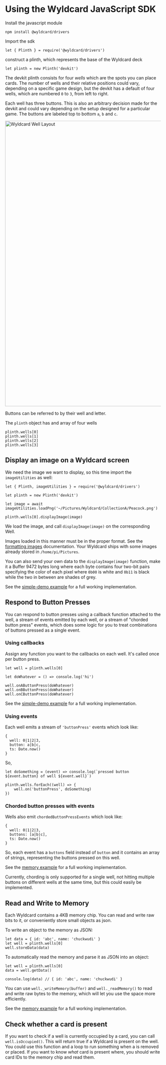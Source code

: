 # Using the Wyldcard JavaScript SDK

Install the javascript module
```
npm install @wyldcard/drivers
```

Import the sdk
```
let { Plinth } = require('@wyldcard/drivers')
```

construct a plinth, which represents the base of the Wyldcard deck
```
let plinth = new Plinth('devkit')
```

The devkit plinth consists for four _wells_ which are the spots you can place cards. The number of wells and their relative positions could vary, depending on a specific game design, but the devkit has a default of four wells, which are numbered `0` to `3`, from left to right.

Each well has three buttons. This is also an arbitrary decision made for the devkit and could vary depending on the setup designed for a particular game. The buttons are labeled top to bottom `a`, `b` and `c`.

<img width="920" alt="Wyldcard Well Layout" src="https://github.com/Jonahss/wyldcard-public/assets/1521841/d08097f3-ba3b-41b1-a863-bbbb0c1b4324">

Buttons can be referred to by their well and letter.

The `plinth` object has and array of four wells
```
plinth.wells[0]
plinth.wells[1]
plinth.wells[2]
plinth.wells[3]
```

## Display an image on a Wyldcard screen

We need the image we want to display, so this time import the `imageUtilities` as well:

```
let { Plinth, imageUtilities } = require('@wyldcard/drivers')

let plinth = new Plinth('devkit')

let image = await imageUtilities.loadPng('~/Pictures/Wyldcard/CollectionA/Peacock.png')

plinth.wells[0].displayImage(image)
```

We load the image, and call `displayImage(image)` on the corresponding Well.

Images loaded in this manner must be in the proper format. See the [formatting images](docs/formatting-images.md) documentation. Your Wyldcard ships with some images already stored in `/home/pi/Pictures`.

You can also send your own data to the `displayImage(image)` function, make it a Buffer 9472 bytes long where each byte contains four two-bit pairs specifying the color of each pixel where `0b00` is white and `0b11` is black while the two in between are shades of grey.

See the [simple-demo example](examples/simple-demo/index.js) for a full working implementation.


## Respond to Button Presses

You can respond to button presses using a callback function attached to the well, a stream of events emitted by each well, or a stream of "chorded button press" events, which does some logic for you to treat combinations of buttons pressed as a single event.

### Using callbacks

Assign any function you want to the callbacks on each well. It's called once per button press.
```
let well = plinth.wells[0]

let doWhatever = () => console.log('hi')

well.onAButtonPress(doWhatever)
well.onBButtonPress(doWhatever)
well.onCButtonPress(doWhatever)
```

See the [simple-demo example](examples/simple-demo/index.js) for a full working implementation.

### Using events

Each well emits a stream of `'buttonPress'` events which look like:
```
{
  well: 0|1|2|3,
  button: a|b|c,
  ts: Date.now()
}
```
So,
```
let doSomething = (event) => console.log(`pressed button ${event.button} of well ${event.well}`)

plinth.wells.forEach((well) => {
    well.on('buttonPress', doSomething)
})
```

### Chorded button presses with events

Wells also emit `chordedButtonPressEvents` which look like:
```
{
  well: 0|1|2|3,
  buttons: [a|b|c],
  ts: Date.now()
}
```
So, each event has a `buttons` field instead of `button` and it contains an array of strings, representing the buttons pressed on this well.

See the [memory example](examples/memory/index.js) for a full working implementation.

Currently, chording is only supported for a single well, not hitting multiple buttons on different wells at the same time, but this could easily be implemented.


## Read and Write to Memory

Each Wyldcard contains a 4KB memory chip. You can read and write raw bits to it, or conveniently store small objects as json.

To write an object to the memory as JSON:
```
let data = { id: 'abc', name: 'chuckwudi' }
let well = plinth.wells[0]
well.storeData(data)
```

To automatically read the memory and parse it as JSON into an object:
```
let well = plinth.wells[0]
data = well.getData()

console.log(data) // { id: 'abc', name: 'chuckwudi' }
```


You can use `well._writeMemory(buffer)` and `well._readMemory()` to read and write raw bytes to the memory, which will let you use the space more efficiently.

See the [memory example](examples/memory/index.js) for a full working implementation.


## Check whether a card is present

If you want to check if a well is currently occupied by a card, you can call `well.isOccupied()`. This will return true if a Wyldcard is present on the well. You could use this function and a loop to run something when a is removed or placed. If you want to know _what_ card is present where, you should write card IDs to the memory chip and read them. 